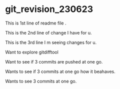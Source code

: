 # git_revision_230623
This is 1st line of readme file .

This is the 2nd line of change I have for u.

This is the 3rd line I m seeing changes for u.

Want to explore gitdifftool

Want to see if 3 commits are pushed at one go.

Wants to see if 3 commits at one go how it beahaves.

Wants to see 3 commits at one go.
